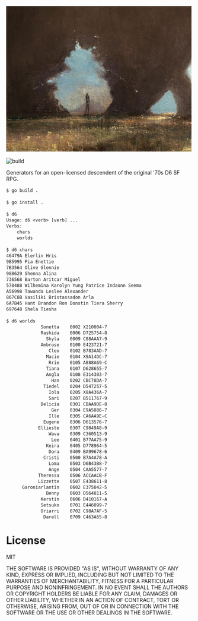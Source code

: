 
<img src="/d6.jpg" width="500">

![build](https://github.com/eigenhombre/d6/actions/workflows/build.yml/badge.svg)

Generators for an open-licensed descendent of the original '70s D6 SF RPG.

<!-- The following examples are autogenerated, do not change by hand! -->
<!-- BEGIN EXAMPLES -->

    
    $ go build .
    
    $ go install .
    
    $ d6
    Usage: d6 <verb> [verb] ...
    Verbs:
    	chars
    	worlds
    
    $ d6 chars
    46479A Elerlin Hris
    9B5995 Pia Enettie
    7B3564 Olive Glennie
    988629 Shenna Alina
    736568 Barton Aritcar Miguel
    578488 Wilhemina Karolyn Yung Patrice Indaonn Seema
    A56998 Tawanda Leslee Alexander
    867C8B Vasiliki Bristassadon Arla
    6A7B45 Hant Brandon Ron Donstin Tiera Sherry
    697648 Shela Tiesha
    
    $ d6 worlds
                 Sonetta    0002 X210004-7
                 Rashida    0006 D725754-8
                   Shyla    0009 C88AAA7-9
                 Ambrose    0100 E423721-7
                    Cleo    0102 B783AAD-7
                   Macie    0104 X9A14DC-7
                    Rrie    0105 A888A69-C
                   Tiana    0107 D628655-7
                   Angla    0108 E314303-7
                     Han    0202 CBC78DA-7
                  Tiedel    0204 D547257-5
                    Iola    0205 X8A436A-7
                    Sari    0207 B511767-9
                 Delicia    0301 CBAA9DE-8
                     Ger    0304 E9A5886-7
                    Ille    0305 CA6AA9E-C
                  Eugene    0306 D613576-7
                Ellieste    0307 C9849A8-9
                    Wava    0309 C360513-9
                     Lee    0401 B77AA75-9
                   Keira    0405 D778964-5
                    Dora    0409 BA99678-6
                  Cristi    0500 B7A4A78-A
                    Loma    0503 D6B43B8-7
                    Ange    0504 CAA5577-7
                Theressa    0506 ACCAACB-F
                Lizzette    0507 E438611-8
          Garoniarlantin    0602 E375042-5
                   Benny    0603 D564811-5
                 Kerstin    0606 D410167-A
                 Setsuko    0701 E446099-7
                 Oriarri    0702 C98A7AF-5
                  Darell    0709 C463A65-8
    
    
    
<!-- END EXAMPLES -->


# License

MIT

THE SOFTWARE IS PROVIDED "AS IS", WITHOUT WARRANTY OF ANY KIND, EXPRESS OR
IMPLIED, INCLUDING BUT NOT LIMITED TO THE WARRANTIES OF MERCHANTABILITY,
FITNESS FOR A PARTICULAR PURPOSE AND NONINFRINGEMENT. IN NO EVENT SHALL THE
AUTHORS OR COPYRIGHT HOLDERS BE LIABLE FOR ANY CLAIM, DAMAGES OR OTHER
LIABILITY, WHETHER IN AN ACTION OF CONTRACT, TORT OR OTHERWISE, ARISING FROM,
OUT OF OR IN CONNECTION WITH THE SOFTWARE OR THE USE OR OTHER DEALINGS IN THE
SOFTWARE.
